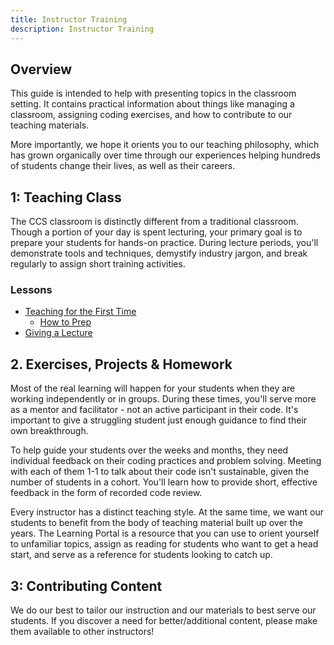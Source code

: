 ```yaml
---
title: Instructor Training
description: Instructor Training
---
```


## Overview

This guide is intended to help with presenting topics in the classroom setting. It contains practical information about things like managing a classroom, assigning coding exercises, and how to contribute to our teaching materials.

More importantly, we hope it orients you to our teaching philosophy, which has grown organically over time through our experiences helping hundreds of students change their lives, as well as their careers.

## 1: Teaching Class

The CCS classroom is distinctly different from a traditional classroom. Though a portion of your day is spent lecturing, your primary goal is to prepare your students for hands-on practice. During lecture periods, you'll demonstrate tools and techniques, demystify industry jargon, and break regularly to assign short training activities.

### Lessons

- [Teaching for the First Time](/lessons/instructor-training/first-time/)
  - [How to Prep](/lessons/instructor-training/how-to-prepare/)
- [Giving a Lecture](/lessons/instructor-training/teaching-class/)

## 2. Exercises, Projects & Homework

Most of the real learning will happen for your students when they are working independently or in groups. During these times, you'll serve more as a mentor and facilitator - not an active participant in their code. It's important to give a struggling student just enough guidance to find their own breakthrough.

To help guide your students over the weeks and months, they need individual feedback on their coding practices and problem solving. Meeting with each of them 1-1 to talk about their code isn't sustainable, given the number of students in a cohort. You'll learn how to provide short, effective feedback in the form of recorded code review.

Every instructor has a distinct teaching style. At the same time, we want our students to benefit from the body of teaching material built up over the years. The Learning Portal is a resource that you can use to orient yourself to unfamiliar topics, assign as reading for students who want to get a head start, and serve as a reference for students looking to catch up.

## 3: Contributing Content

We do our best to tailor our instruction and our materials to best serve our students. If you discover a need for better/additional content, please make them available to other instructors!
